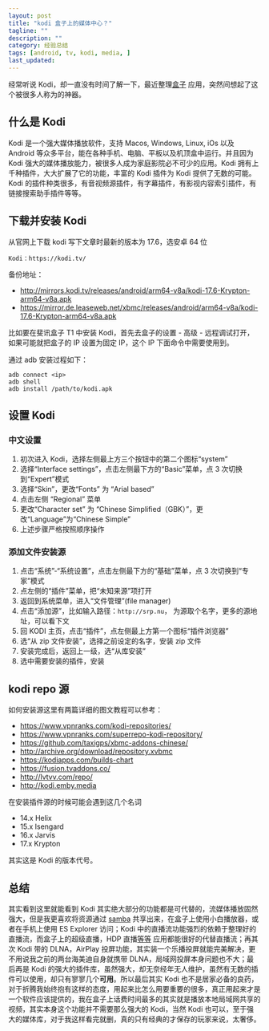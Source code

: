 ```yaml
---
layout: post
title: "kodi 盒子上的媒体中心？"
tagline: ""
description: ""
category: 经验总结
tags: [android, tv, kodi, media, ]
last_updated:
---
```


经常听说 Kodi，却一直没有时间了解一下，最近整理[盒子](/post/2018/01/android-tv-applications.html) 应用，突然间想起了这个被很多人称为的神器。

## 什么是 Kodi

Kodi 是一个强大媒体播放软件，支持 Macos, Windows, Linux, iOs 以及 Android 等众多平台，能在各种手机、电脑、平板以及机顶盒中运行。并且因为 Kodi 强大的媒体播放能力，被很多人成为家庭影院必不可少的应用。Kodi 拥有上千种插件，大大扩展了它的功能，丰富的 Kodi 插件为 Kodi 提供了无数的可能。Kodi 的插件种类很多，有音视频源插件，有字幕插件，有影视内容索引插件，有链接搜索助手插件等等。

## 下载并安装 Kodi
从官网上下载 kodi 写下文章时最新的版本为 17.6，选安卓 64 位

    Kodi：https://kodi.tv/

备份地址：

- http://mirrors.kodi.tv/releases/android/arm64-v8a/kodi-17.6-Krypton-arm64-v8a.apk
- https://mirror.de.leaseweb.net/xbmc/releases/android/arm64-v8a/kodi-17.6-Krypton-arm64-v8a.apk

比如要在斐讯盒子 T1 中安装 Kodi，首先去盒子的设置 - 高级 - 远程调试打开，如果可能就把盒子的 IP 设置为固定 IP，这个 IP 下面命令中需要使用到。

通过 adb 安装过程如下：

    adb connect <ip>
    adb shell
    adb install /path/to/kodi.apk

## 设置 Kodi

### 中文设置

1. 初次进入 Kodi，选择左侧最上方三个按钮中的第二个图标“system”
2. 选择“Interface settings”，点击左侧最下方的“Basic”菜单，点 3 次切换到“Expert”模式
3. 选择“Skin”，更改“Fonts” 为 “Arial based”
4. 点击左侧 “Regional” 菜单
5. 更改“Character set” 为 “Chinese Simplified（GBK）”，更改“Language”为“Chinese Simple”
6. 上述步骤严格按照顺序操作

### 添加文件安装源

1. 点击“系统”-“系统设置”，点击左侧最下方的“基础”菜单，点 3 次切换到“专家”模式
2. 点左侧的“插件”菜单，把“未知来源”项打开
3. 返回到系统菜单，进入“文件管理”(file manager)
4. 点击“添加源”，比如输入路径：`http://srp.nu`， 为源取个名字，更多的源地址，可以看下文
5. 回 KODI 主页，点击“插件”，点左侧最上方第一个图标“插件浏览器”
6. 选“从 zip 文件安装”，选择之前设定的名字，安装 zip 文件
7. 安装完成后，返回上一级，选“从库安装”
8. 选中需要安装的插件，安装

## kodi repo 源
如何安装源这里有两篇详细的图文教程可以参考：

- https://www.vpnranks.com/kodi-repositories/
- https://www.vpnranks.com/superrepo-kodi-repository/
- https://github.com/taxigps/xbmc-addons-chinese/
- http://archive.org/download/repository.xvbmc
- https://kodiapps.com/builds-chart
- https://fusion.tvaddons.co/
- http://lvtvv.com/repo/
- http://kodi.emby.media

在安装插件源的时候可能会遇到这几个名词

- 14.x Helix
- 15.x Isengard
- 16.x Jarvis
- 17.x Krypton

其实这是 Kodi 的版本代号。

## 总结
其实看到这里就能看到 Kodi 其实绝大部分的功能都是可代替的，流媒体播放固然强大，但是我更喜欢将资源通过 [samba](/post/2016/12/samba-usage.html) 共享出来，在盒子上使用小白播放器，或者在手机上使用 ES Explorer 访问；Kodi 中的直播流功能强烈的依赖于整理好的直播流，而盒子上的超级直播，HDP 直播[等等](/post/2018/01/android-tv-applications.html) 应用都能很好的代替直播流；再其次 Kodi 带的 DLNA，AirPlay 投屏功能，其实装一个乐播投屏就能完美解决，更不用说我之前的两台海美迪自身就携带 DLNA，局域网投屏本身问题也不大；最后再是 Kodi 的强大的插件库，虽然强大，却无奈经年无人维护，虽然有无数的插件可以使用，却只有寥寥几个**可用**。所以最后其实 Kodi 也不是居家必备的良药，对于折腾我始终抱有这样的态度，用起来比怎么用要重要的很多，真正用起来才是一个软件应该提供的，我在盒子上话费时间最多的其实就是播放本地局域网共享的视频，其实本身这个功能并不需要那么强大的 Kodi，当然 Kodi 也可以，至于强大的媒体库，对于我这样看完就删，真的只有经典的才保存的玩家来说，太奢侈。

